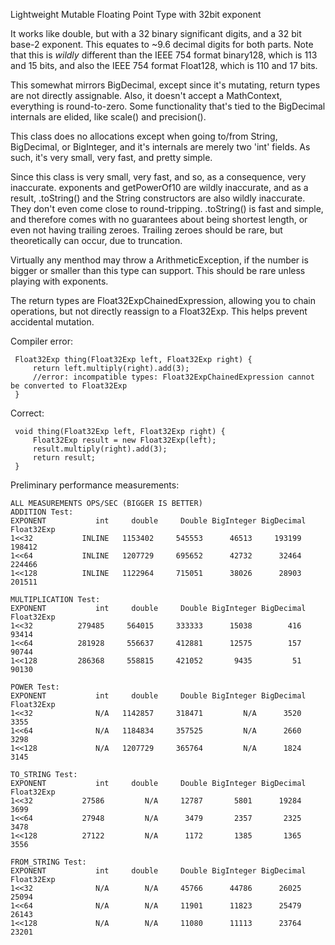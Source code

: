Lightweight Mutable Floating Point Type with 32bit exponent

It works like double, but with a 32 binary significant digits, and a 32 bit base-2 exponent.
This equates to ~9.6 decimal digits for both parts.
Note that this is _wildly_ different than the IEEE 754 format binary128, which is 113 and 15
bits, and also the IEEE 754 format Float128, which is 110 and 17 bits.

This somewhat mirrors BigDecimal, except since it's mutating, return types are not directly
assignable.
Also, it doesn't accept a MathContext, everything is round-to-zero. Some functionality that's
tied to the BigDecimal internals are elided, like scale() and precision().

This class does no allocations except when going to/from String, BigDecimal, or BigInteger, and it's
internals are merely two 'int' fields. As such, it's very small, very fast, and pretty simple.

Since this class is very small, very fast, and so, as a consequence, very inaccurate. exponents and
getPowerOf10 are wildly inaccurate, and as a result, .toString() and the String constructors are
also wildly inaccurate. They don't even come close to round-tripping. .toString() is fast and
simple, and therefore comes with no guarantees about being shortest length, or even not having
trailing zeroes. Trailing zeroes should be rare, but theoretically can occur, due to truncation.

Virtually any menthod may throw a ArithmeticException, if the number is bigger or smaller than
this type can support. This should be rare unless playing with exponents.

The return types are Float32ExpChainedExpression, allowing you to chain operations, but not
directly reassign to a Float32Exp. This helps prevent accidental mutation.

Compiler error:

     Float32Exp thing(Float32Exp left, Float32Exp right) {
         return left.multiply(right).add(3);
         //error: incompatible types: Float32ExpChainedExpression cannot be converted to Float32Exp
     }

Correct:

     void thing(Float32Exp left, Float32Exp right) {
         Float32Exp result = new Float32Exp(left);
         result.multiply(right).add(3);
         return result;
     }
     
 Preliminary performance measurements:

    ALL MEASUREMENTS OPS/SEC (BIGGER IS BETTER)
    ADDITION Test:
    EXPONENT           int     double     Double BigInteger BigDecimal Float32Exp
    1<<32           INLINE   1153402     545553      46513     193199     198412
    1<<64           INLINE   1207729     695652      42732      32464     224466
    1<<128          INLINE   1122964     715051      38026      28903     201511

    MULTIPLICATION Test:
    EXPONENT           int     double     Double BigInteger BigDecimal Float32Exp
    1<<32          279485     564015     333333      15038        416      93414
    1<<64          281928     556637     412881      12575        157      90744
    1<<128         286368     558815     421052       9435         51      90130

    POWER Test:
    EXPONENT           int     double     Double BigInteger BigDecimal Float32Exp
    1<<32              N/A   1142857     318471         N/A      3520       3355
    1<<64              N/A   1184834     357525         N/A      2660       3298
    1<<128             N/A   1207729     365764         N/A      1824       3145

    TO_STRING Test:
    EXPONENT           int     double     Double BigInteger BigDecimal Float32Exp
    1<<32           27586         N/A     12787       5801      19284       3699
    1<<64           27948         N/A      3479       2357       2325       3478
    1<<128          27122         N/A      1172       1385       1365       3556

    FROM_STRING Test:
    EXPONENT           int     double     Double BigInteger BigDecimal Float32Exp
    1<<32              N/A        N/A     45766      44786      26025      25094
    1<<64              N/A        N/A     11901      11823      25479      26143
    1<<128             N/A        N/A     11080      11113      23764      23201

